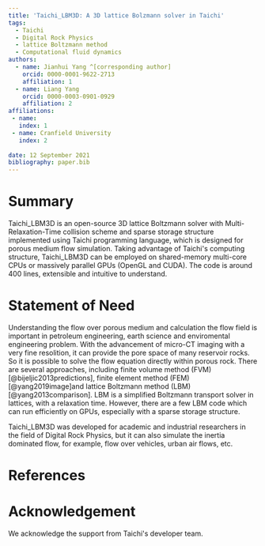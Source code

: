 ```yaml
---
title: 'Taichi_LBM3D: A 3D lattice Bolzmann solver in Taichi'
tags:
  - Taichi
  - Digital Rock Physics
  - lattice Boltzmann method
  - Computational fluid dynamics
authors:
  - name: Jianhui Yang ^[corresponding author]
    orcid: 0000-0001-9622-2713
    affiliation: 1
  - name: Liang Yang
    orcid: 0000-0003-0901-0929
    affiliation: 2
affiliations:
 - name: 
   index: 1
 - name: Cranfield University
   index: 2
  
date: 12 September 2021
bibliography: paper.bib
---
```


# Summary
Taichi_LBM3D is an open-source 3D lattice Boltzmann solver with Multi-Relaxation-Time collision scheme and sparse storage structure implemented using Taichi programming language, which is designed for porous medium flow simulation. Taking advantage of Taichi's computing structure, Taichi_LBM3D can be employed on shared-memory multi-core CPUs or massively parallel GPUs (OpenGL and CUDA). The code is around 400 lines, extensible and intuitive to understand.

# Statement of Need
Understanding the flow over porous medium and calculation the flow field is important in petroleum engineering, earth science and enviromental engineering problem. With the advancement of micro-CT imaging with a very fine resolition, it can provide the pore space of many reservoir rocks. So it is possible to solve the flow equation directly within porous rock. There are several approaches, including finite volume method (FVM) [@bijeljic2013predictions], finite element method (FEM) [@yang2019image]and lattice Boltzmann method (LBM) [@yang2013comparison]. LBM is a simplified Boltzmann transport solver in lattices, with a relaxation time. However, there are a few LBM code which can run efficiently on GPUs, especially with a sparse storage structure. 

Taichi_LBM3D was developed for academic and industrial researchers in the field of Digital Rock Physics, but it can also simulate the inertia dominated flow, for example, flow over vehicles, urban air flows, etc. 

# References

# Acknowledgement
We acknowledge the support from Taichi's developer team. 


